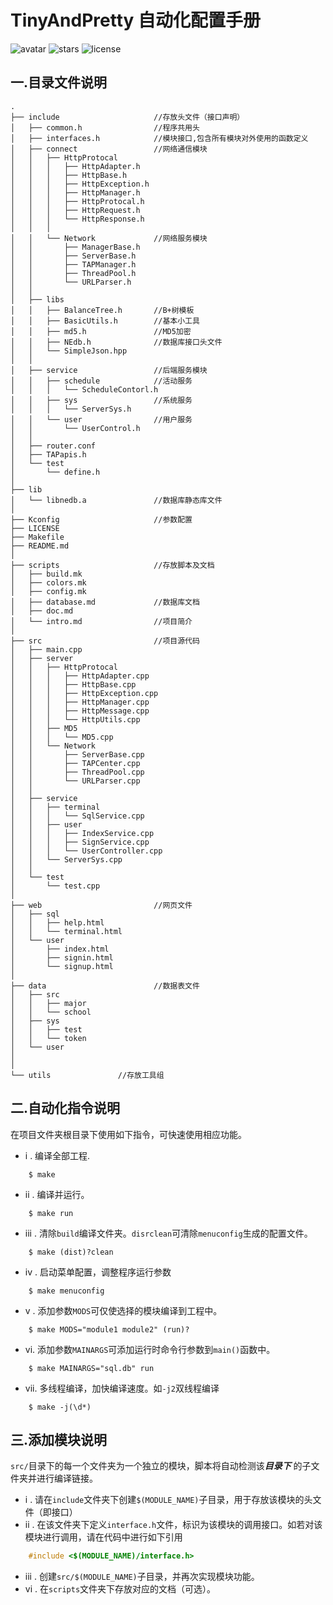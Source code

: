 # **TinyAndPretty 自动化配置手册**
![avatar](https://badgen.net/badge/Language/C++17/orange)
![stars](https://badgen.net/badge/Dev%20Env./Linux/green)
![license](https://badgen.net/badge/License/Apache-2.0/blue)

## 一.目录文件说明 ##
```
.
├── include                     //存放头文件（接口声明）
│   ├── common.h                //程序共用头
│   ├── interfaces.h            //模块接口,包含所有模块对外使用的函数定义
│   ├── connect                 //网络通信模块
│   │   ├── HttpProtocal 
│   │   │   ├── HttpAdapter.h
│   │   │   ├── HttpBase.h
│   │   │   ├── HttpException.h
│   │   │   ├── HttpManager.h
│   │   │   ├── HttpProtocal.h
│   │   │   ├── HttpRequest.h
│   │   │   └── HttpResponse.h 
│   │   │
│   │   └── Network             //网络服务模块
│   │       ├── ManagerBase.h
│   │       ├── ServerBase.h
│   │       ├── TAPManager.h
│   │       ├── ThreadPool.h
│   │       └── URLParser.h
│   │
│   ├── libs
│   │   ├── BalanceTree.h       //B+树模板
│   │   ├── BasicUtils.h        //基本小工具
│   │   ├── md5.h               //MD5加密
│   │   ├── NEdb.h              //数据库接口头文件
│   │   └── SimpleJson.hpp
│   │
│   ├── service                 //后端服务模块
│   │   ├── schedule            //活动服务
│   │   │   └── ScheduleContorl.h  
│   │   ├── sys                 //系统服务
│   │   │   └── ServerSys.h     
│   │   └── user                //用户服务
│   │       └── UserControl.h  
│   │
│   ├── router.conf
│   ├── TAPapis.h
│   └── test
│       └── define.h
│
├── lib
│   └── libnedb.a               //数据库静态库文件
│
├── Kconfig                     //参数配置
├── LICENSE
├── Makefile
├── README.md
│
├── scripts                     //存放脚本及文档
│   ├── build.mk
│   ├── colors.mk
│   ├── config.mk
│   ├── database.md             //数据库文档
│   ├── doc.md
│   └── intro.md                //项目简介
│
├── src                         //项目源代码
│   ├── main.cpp
│   ├── server                  
│   │   ├── HttpProtocal 
│   │   │   ├── HttpAdapter.cpp
│   │   │   ├── HttpBase.cpp
│   │   │   ├── HttpException.cpp
│   │   │   ├── HttpManager.cpp
│   │   │   ├── HttpMessage.cpp
│   │   │   └── HttpUtils.cpp
│   │   ├── MD5
│   │   │   └── MD5.cpp
│   │   └── Network             
│   │       ├── ServerBase.cpp
│   │       ├── TAPCenter.cpp
│   │       ├── ThreadPool.cpp
│   │       └── URLParser.cpp
│   │
│   ├── service                 
│   │   ├── terminal 
│   │   │   └── SqlService.cpp
│   │   ├── user
│   │   │   ├── IndexService.cpp
│   │   │   ├── SignService.cpp
│   │   │   └── UserController.cpp
│   │   └── ServerSys.cpp   
│   │
│   └── test    
│       └── test.cpp   
│
├── web                         //网页文件
│   ├── sql
│   │   ├── help.html
│   │   └── terminal.html
│   └── user
│       ├── index.html
│       ├── signin.html
│       └── signup.html
│ 
├── data                        //数据表文件
│   ├── src
│   │   ├── major
│   │   └── school
│   ├── sys
│   │   ├── test
│   │   └── token
│   └── user
│
│
└── utils               //存放工具组
```

## 二.自动化指令说明 ##
在项目文件夹根目录下使用如下指令，可快速使用相应功能。
* i . 编译全部工程. 
```
    $ make 
```
* ii . 编译并运行。
```
    $ make run
```
* iii . 清除`build`编译文件夹。`disrclean`可清除`menuconfig`生成的配置文件。
```
    $ make (dist)?clean
```
* iv . 启动菜单配置，调整程序运行参数
```
    $ make menuconfig
```
* v . 添加参数`MODS`可仅使选择的模块编译到工程中。
```
    $ make MODS="module1 module2" (run)?
```
* vi. 添加参数`MAINARGS`可添加运行时命令行参数到`main()`函数中。
```
    $ make MAINARGS="sql.db" run
```
* vii. 多线程编译，加快编译速度。如`-j2`双线程编译
```
    $ make -j(\d*)
```

## 三.添加模块说明 ##
`src/`目录下的每一个文件夹为一个独立的模块，脚本将自动检测该***目录下*** 的子文件夹并进行编译链接。
* i . 请在`include`文件夹下创建`$(MODULE_NAME)`子目录，用于存放该模块的头文件（即接口）
* ii . 在该文件夹下定义`interface.h`文件，标识为该模块的调用接口。如若对该模块进行调用，请在代码中进行如下引用
```c++
    #include <$(MODULE_NAME)/interface.h>
```
* iii . 创建`src/$(MODULE_NAME)`子目录，并再次实现模块功能。
* vi . 在`scripts`文件夹下存放对应的文档（可选）。
